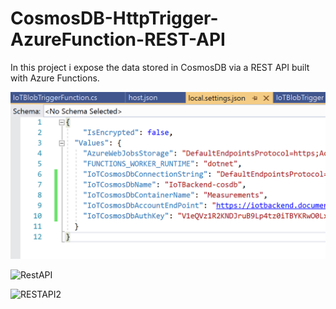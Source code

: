 # CosmosDB-HttpTrigger-AzureFunction-REST-API

In this project i expose the data stored in CosmosDB via a REST API built with Azure Functions.


![Cosmos2](https://github.com/RabiaKanwal/Cosmos-HttpTrigger-RestApi/blob/master/Cosmos-HttpTrigger-RestApi/Images/Cosmosdb2.png)


![RestAPI](https://github.com/RabiaKanwal/CosmosDb-HttpTrigger-AzureFunction-REST-API/blob/master/Cosmos-HttpTrigger-RestApi/Images/RestAPI.png)


![RESTAPI2](https://github.com/RabiaKanwal/CosmosDb-HttpTrigger-AzureFunction-REST-API/blob/master/Cosmos-HttpTrigger-RestApi/Images/RESTAPI2.png)
